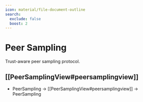 ```yaml
---
icon: material/file-document-outline
search:
  exclude: false
  boost: 2
---
```


# Peer Sampling

Trust-aware peer sampling protocol.

## [[PeerSamplingView#peersamplingview]]

- PeerSampling $\to$ [[PeerSamplingView#peersamplingview]] $\to$ PeerSampling

